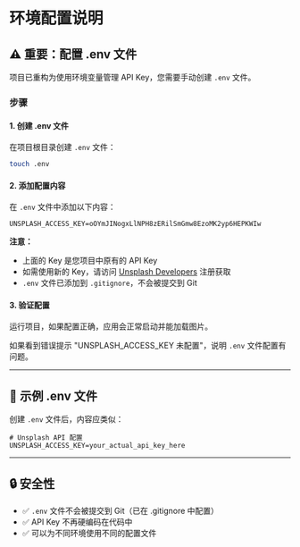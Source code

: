 # 环境配置说明

## ⚠️ 重要：配置 .env 文件

项目已重构为使用环境变量管理 API Key，您需要手动创建 `.env` 文件。

### 步骤

#### 1. 创建 .env 文件

在项目根目录创建 `.env` 文件：

```bash
touch .env
```

#### 2. 添加配置内容

在 `.env` 文件中添加以下内容：

```
UNSPLASH_ACCESS_KEY=oOYmJINogxLlNPH8zERilSmGmw8EzoMK2yp6HEPKWIw
```

**注意：** 
- 上面的 Key 是您项目中原有的 API Key
- 如需使用新的 Key，请访问 [Unsplash Developers](https://unsplash.com/developers) 注册获取
- `.env` 文件已添加到 `.gitignore`，不会被提交到 Git

#### 3. 验证配置

运行项目，如果配置正确，应用会正常启动并能加载图片。

如果看到错误提示 "UNSPLASH_ACCESS_KEY 未配置"，说明 `.env` 文件配置有问题。

---

## 📝 示例 .env 文件

创建 `.env` 文件后，内容应类似：

```env
# Unsplash API 配置
UNSPLASH_ACCESS_KEY=your_actual_api_key_here
```

---

## 🔒 安全性

- ✅ `.env` 文件不会被提交到 Git（已在 .gitignore 中配置）
- ✅ API Key 不再硬编码在代码中
- ✅ 可以为不同环境使用不同的配置文件

